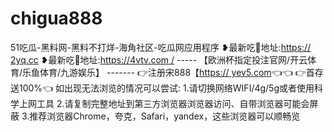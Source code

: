 # chigua888
51吃瓜-黑料网-黑料不打烊-海角社区-吃瓜网应用程序 ❥最新吃🍉地址:[https:// 2yq.cc](https://2yq.cc/) ❥最新吃🍉地址:[https://4vtv.com /](https://4vtv.com/) ----- 【欧洲杯指定投注官网/开云体育/乐鱼体育/九游娱乐】 ------- 👉注册宋888【[https:// yev5.com](https://yev5.com/)👈👈 👉首存送100%👈 如出现无法浏览的情况可以尝试: 1.请切换网络WIFI/4g/5g或者使用科学上网工具 2.请复制完整地址到第三方浏览器浏览器访问、自带浏览器可能会屏蔽 3.推荐浏览器Chrome，夸克，Safari，yandex，这些浏览器可以顺畅览
